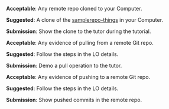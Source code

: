 <panel type="danger" header="`W3.8a` Can explain remote repositories :star:" expanded no-close>
  <include src="../../book/revisionControl/remoteRepositories/unit-inElsewhere-asFlat.md" boilerplate />
</panel>

<!-- ==================================================================================================== -->

<panel type="danger" header="`W3.8b` Can clone a remote repo :star:" expanded no-close>
  <include src="../../book/gitAndGithub/clone/unit-inElsewhere-asFlat.md" boilerplate />
  <panel header="{{glyphicon_folder_close}} Evidence" expanded>

**Acceptable**: Any remote repo cloned to your Computer.

**Suggested**: A clone of the [samplerepo-things]({{module_org}}/samplerepo-things) in your Computer. 

**Submission**: Show the clone to the tutor during the tutorial.

  </panel>
</panel>

<!-- ==================================================================================================== -->

<panel type="danger" header="`W3.8c` Can pull changes from a repo :star:" expanded no-close>
  <include src="../../book/gitAndGithub/pull/unit-inElsewhere-asFlat.md" boilerplate />
  <panel header="{{glyphicon_folder_close}} Evidence" expanded>

**Acceptable**: Any evidence of pulling from a remote Git repo.

**Suggested**: Follow the steps in the LO details. 

**Submission**: Demo a pull operation to the tutor.

  </panel>
</panel>

<!-- ==================================================================================================== -->

<panel type="danger" header="`W3.8d` Can push to a remote repo :star:" expanded no-close>
  <include src="../../book/gitAndGithub/push/unit-inElsewhere-asFlat.md" boilerplate />
  <panel header="{{glyphicon_folder_close}} Evidence" expanded>

**Acceptable**: Any evidence of pushing to a remote Git repo.

**Suggested**: Follow the steps in the LO details. 

**Submission**: Show pushed commits in the remote repo.

  </panel>
</panel>
